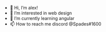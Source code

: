 - 👋 Hi, I’m alex!
- 👀 I’m interested in web design 
- 🌱 I’m currently learning angular
- 📫 How to reach me discord @Spades#1600 

<!---
anti-spades/anti-spades is a ✨ special ✨ repository because its `README.md` (this file) appears on your GitHub profile.
You can click the Preview link to take a look at your changes.
--->
